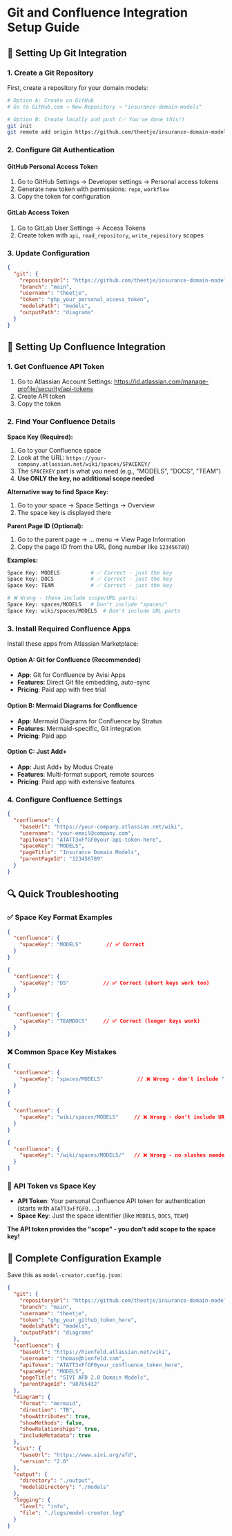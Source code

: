 # Git and Confluence Integration Setup Guide

## 🔧 Setting Up Git Integration

### 1. Create a Git Repository

First, create a repository for your domain models:

```bash
# Option A: Create on GitHub
# Go to GitHub.com → New Repository → "insurance-domain-models"

# Option B: Create locally and push (✅ You've done this!)
git init
git remote add origin https://github.com/theetje/insurance-domain-models.git
```

### 2. Configure Git Authentication

#### GitHub Personal Access Token
1. Go to GitHub Settings → Developer settings → Personal access tokens
2. Generate new token with permissions: `repo`, `workflow`
3. Copy the token for configuration

#### GitLab Access Token
1. Go to GitLab User Settings → Access Tokens
2. Create token with `api`, `read_repository`, `write_repository` scopes

### 3. Update Configuration

```json
{
  "git": {
    "repositoryUrl": "https://github.com/theetje/insurance-domain-models.git",
    "branch": "main",
    "username": "theetje",
    "token": "ghp_your_personal_access_token",
    "modelsPath": "models",
    "outputPath": "diagrams"
  }
}
```

## 🏢 Setting Up Confluence Integration

### 1. Get Confluence API Token

1. Go to Atlassian Account Settings: https://id.atlassian.com/manage-profile/security/api-tokens
2. Create API token
3. Copy the token

### 2. Find Your Confluence Details

**Space Key (Required):**
1. Go to your Confluence space
2. Look at the URL: `https://your-company.atlassian.net/wiki/spaces/SPACEKEY/`
3. The `SPACEKEY` part is what you need (e.g., "MODELS", "DOCS", "TEAM")
4. **Use ONLY the key, no additional scope needed**

**Alternative way to find Space Key:**
1. Go to your space → Space Settings → Overview
2. The space key is displayed there

**Parent Page ID (Optional):**
1. Go to the parent page → ... menu → View Page Information  
2. Copy the page ID from the URL (long number like `123456789`)

**Examples:**
```bash
Space Key: MODELS          # ✅ Correct - just the key
Space Key: DOCS            # ✅ Correct - just the key  
Space Key: TEAM            # ✅ Correct - just the key

# ❌ Wrong - these include scope/URL parts:
Space Key: spaces/MODELS   # Don't include "spaces/"
Space Key: wiki/spaces/MODELS  # Don't include URL parts
```

### 3. Install Required Confluence Apps

Install these apps from Atlassian Marketplace:

#### Option A: Git for Confluence (Recommended)
- **App**: Git for Confluence by Avisi Apps
- **Features**: Direct Git file embedding, auto-sync
- **Pricing**: Paid app with free trial

#### Option B: Mermaid Diagrams for Confluence
- **App**: Mermaid Diagrams for Confluence by Stratus
- **Features**: Mermaid-specific, Git integration
- **Pricing**: Paid app

#### Option C: Just Add+
- **App**: Just Add+ by Modus Create
- **Features**: Multi-format support, remote sources
- **Pricing**: Paid app with extensive features

### 4. Configure Confluence Settings

```json
{
  "confluence": {
    "baseUrl": "https://your-company.atlassian.net/wiki",
    "username": "your-email@company.com",
    "apiToken": "ATATT3xFfGF0your-api-token-here",
    "spaceKey": "MODELS",
    "pageTitle": "Insurance Domain Models",
    "parentPageId": "123456789"
  }
}
```

## 🔍 Quick Troubleshooting

### ✅ Space Key Format Examples

```json
{
  "confluence": {
    "spaceKey": "MODELS"        // ✅ Correct
  }
}
```

```json
{
  "confluence": {
    "spaceKey": "DS"           // ✅ Correct (short keys work too)
  }
}
```

```json
{
  "confluence": {
    "spaceKey": "TEAMDOCS"     // ✅ Correct (longer keys work)
  }
}
```

### ❌ Common Space Key Mistakes

```json
{
  "confluence": {
    "spaceKey": "spaces/MODELS"           // ❌ Wrong - don't include "spaces/"
  }
}
```

```json
{
  "confluence": {
    "spaceKey": "wiki/spaces/MODELS"     // ❌ Wrong - don't include URL parts
  }
}
```

```json
{
  "confluence": {
    "spaceKey": "/wiki/spaces/MODELS/"   // ❌ Wrong - no slashes needed
  }
}
```

### 🔧 API Token vs Space Key

- **API Token**: Your personal Confluence API token for authentication (starts with `ATATT3xFfGF0...`)
- **Space Key**: Just the space identifier (like `MODELS`, `DOCS`, `TEAM`)

**The API token provides the "scope" - you don't add scope to the space key!**

## 🚀 Complete Configuration Example

Save this as `model-creator.config.json`:

```json
{
  "git": {
    "repositoryUrl": "https://github.com/theetje/insurance-domain-models.git",
    "branch": "main",
    "username": "theetje",
    "token": "ghp_your_github_token_here",
    "modelsPath": "models",
    "outputPath": "diagrams"
  },
  "confluence": {
    "baseUrl": "https://hienfeld.atlassian.net/wiki",
    "username": "thomas@hienfeld.com",
    "apiToken": "ATATT3xFfGF0your_confluence_token_here",
    "spaceKey": "MODELS",
    "pageTitle": "SIVI AFD 2.0 Domain Models",
    "parentPageId": "98765432"
  },
  "diagram": {
    "format": "mermaid",
    "direction": "TB",
    "showAttributes": true,
    "showMethods": false,
    "showRelationships": true,
    "includeMetadata": true
  },
  "sivi": {
    "baseUrl": "https://www.sivi.org/afd",
    "version": "2.0"
  },
  "output": {
    "directory": "./output",
    "modelsDirectory": "./models"
  },
  "logging": {
    "level": "info",
    "file": "./logs/model-creator.log"
  }
}
```
